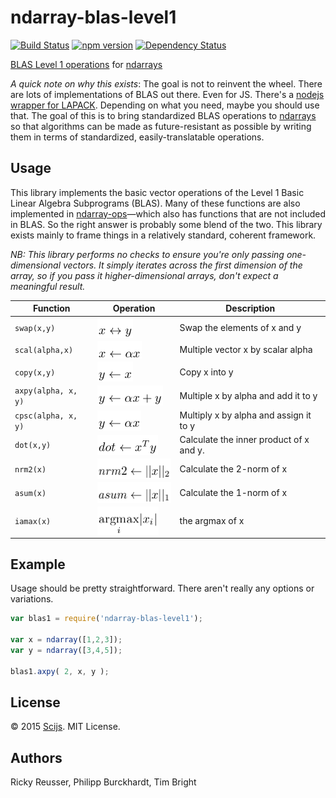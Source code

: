 # ndarray-blas-level1

[![Build Status][travis-image]][travis-url] [![npm version][npm-image]][npm-url]  [![Dependency Status][david-image]][david-url]

[BLAS Level 1 operations](http://www.netlib.org/blas/) for [ndarrays](https://github.com/scijs/ndarray)

*A quick note on why this exists*: The goal is not to reinvent the wheel. There are lots of implementations of BLAS out there. Even for JS. There's a [nodejs wrapper for LAPACK](https://www.npmjs.com/package/lapack). Depending on what you need, maybe you should use that. The goal of this is to bring standardized BLAS operations to [ndarrays](https://github.com/scijs/ndarray) so that algorithms can be made as future-resistant as possible by writing them in terms of standardized, easily-translatable operations.

## Usage

This library implements the basic vector operations of the Level 1 Basic Linear Algebra Subprograms (BLAS). Many of these functions are also implemented in [ndarray-ops](https://github.com/scijs/ndarray-ops)—which also has functions that are not included in BLAS. So the right answer is probably some blend of the two. This library exists mainly to frame things in a relatively standard, coherent framework.

*NB: This library performs no checks to ensure you're only passing one-dimensional vectors. It simply iterates across the first dimension of the array, so if you pass it higher-dimensional arrays, don't expect a meaningful result.*

| Function | Operation | Description |
| -------- | --------- | ----------- |
| `swap(x,y)` | <img alt="x &bsol;leftrightarrow y" valign="middle" src="images/x-leftrightarrow-y-d6701cce16.png" width="57" height="32"> | Swap the elements of x and y |
| `scal(alpha,x)` | <img alt="x &bsol;leftarrow &bsol;alpha x" valign="middle" src="images/x-leftarrow-alpha-x-ac5492ee2b.png" width="71" height="28"> | Multiple vector x by scalar alpha |
| `copy(x,y)` | <img alt="y &bsol;leftarrow x" valign="middle" src="images/y-leftarrow-x-102cdc5897.png" width="57" height="32"> | Copy x into y |
| `axpy(alpha, x, y)` | <img alt="y &bsol;leftarrow &bsol;alpha x &plus; y" valign="middle" src="images/y-leftarrow-alpha-x-y-bd020b1eff.png" width="105" height="32"> | Multiple x by alpha and add it to y |
| `cpsc(alpha, x, y)` | <img alt="y &bsol;leftarrow &bsol;alpha x" valign="middle" src="images/y-leftarrow-alpha-x-38418573e1.png" width="70" height="32"> | Multiply x by alpha and assign it to y |
| `dot(x,y)` | <img alt="dot &bsol;leftarrow x&Hat;T y" valign="middle" src="images/dot-leftarrow-xt-y-7c5dabdf33.png" width="97" height="32"> | Calculate the inner product of x and y. |
| `nrm2(x)` | <img alt="nrm2 &bsol;leftarrow &vert;&vert;x&vert;&vert;&lowbar;2" valign="middle" src="images/nrm2-leftarrow-x_2-805a3d3f22.png" width="126.5" height="33">| Calculate the 2-norm of x |
| `asum(x)` | <img alt="asum &bsol;leftarrow &vert;&vert;x&vert;&vert;&lowbar;1" valign="middle" src="images/asum-leftarrow-x_1-d6c6e11b98.png" width="126.5" height="33"> | Calculate the 1-norm of x |
| `iamax(x)` |  <img alt="&bsol;underset&lcub;i&rcub; &lcub;&bsol;mathrm&lcub;argmax&rcub;&rcub; &vert;x&lowbar;i&vert;" valign="middle" src="images/underseti-mathrmargmax-x_i-0f60ac97fb.png" width="98" height="46.5"> | the argmax of x |

## Example

Usage should be pretty straightforward. There aren't really any options or variations.

```javascript
var blas1 = require('ndarray-blas-level1');

var x = ndarray([1,2,3]);
var y = ndarray([3,4,5]);

blas1.axpy( 2, x, y );
```

## License
&copy; 2015 [Scijs](https://github.com/scijs). MIT License.

## Authors
Ricky Reusser, Philipp Burckhardt, Tim Bright

[travis-image]: https://travis-ci.org/scijs/ndarray-blas-level1.svg?branch=master
[travis-url]: https://travis-ci.org/scijs/ndarray-blas-level1
[npm-image]: https://badge.fury.io/js/ndarray-blas-level1.svg
[npm-url]: http://badge.fury.io/js/ndarray-blas-level1
[david-image]: https://david-dm.org/scijs/ndarray-blas-level1.svg
[david-url]: https://david-dm.org/scijs/ndarray-blas-level1